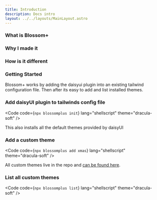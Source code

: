 ```yaml
---
title: Introduction
description: Docs intro
layout: ../../layouts/MainLayout.astro
---
```

### What is Blossom+

### Why I made it

### How is it different

### Getting Started

Blossom+ works by adding the daisyui plugin into an existing tailwind configuration file. Then after its easy to add and list installed themes. 

### Add daisyUI plugin to tailwinds config file

<Code code={`npx blossomplus init`} lang="shellscript" theme="dracula-soft" />

This also installs all the default themes provided by daisyUI

### Add a custom theme

<Code code={`npx blossomplus add xmas`} lang="shellscript" theme="dracula-soft" />

All custom themes live in the repo and [can be found here](https://github.com/BleedingEffigy/blossom-plus/tree/master/themes "Blossom+ Themes").

### List all custom themes

<Code code={`npx blossomplus list`} lang="shellscript" theme="dracula-soft" />